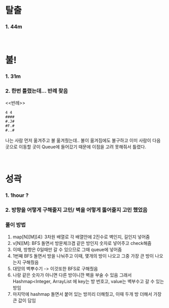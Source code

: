 # 탈출
### 1. 44m

</br>

# 불!
### 1. 31m
### 2. 한번 틀렸는데... 반례 찾음
<<반례>> </br>

```
4 4
####
#.J#
#F.#
#..#
```

나는 사람 먼저 옮겨주고 불 옮겨줬는데.. 불이 옮겨짐에도 불구하고 이미 사람이 다음 곳으로 이동할 곳이 Queue에 들어갔기 때문에 이점을 고려 못해줘서 틀렸다.


</br>

# 성곽
### 1. 1hour ? 
### 2. 방향을 어떻게 구해줄지 고민/ 벽을 어떻게 뚫어줄지 고민 했었음
### 풀이 방법
1. map[N][M][4]: 3차원 배열로 각 배열안에 2진수로 벽인지, 길인지 넣어줌
2. v[N][M]: BFS 돌면서 방문체크겸 같은 방인지 숫자로 넣어주고 check해줌
3. 이때, 방향은 0일때만 갈 수 있으므로 그때 queue에 넣어줌
4. 1번째 BFS 돌면서 방을 나눠주고 이때, 몇개의 방이 나오고 그중 가장 큰 방이 나오는지 구해줬음
5. 대망의 벽뿌수기 -> 이것또한 BFS로 구해줬음
6. 나랑 같은 숫자가 아니면 다른 방이니깐 벽을 부술 수 있음 그래서 Hashmap<Integer, ArrayList<Integer> 에 key는 방 번호고, value는 벽부수고 갈 수 있는 방임
7. 마지막에 hashmap 돌면서 붙어 있는 방끼리 더해줬고, 이때 두개 방 더해서 가장 큰 값이 답임

    
